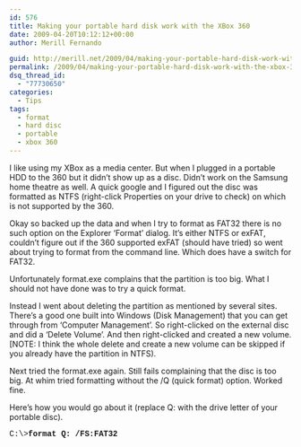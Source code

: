 ```yaml
---
id: 576
title: Making your portable hard disk work with the XBox 360
date: 2009-04-20T10:12:12+00:00
author: Merill Fernando

guid: http://merill.net/2009/04/making-your-portable-hard-disk-work-with-the-xbox-360/
permalink: /2009/04/making-your-portable-hard-disk-work-with-the-xbox-360/
dsq_thread_id:
  - "77730650"
categories:
  - Tips
tags:
  - format
  - hard disc
  - portable
  - xbox 360
---
```

<p>I like using my XBox as a media center. But when I plugged in a portable HDD to the 360 but it didn’t show up as a disc. Didn’t work on the Samsung home theatre as well. A quick google and I figured out the disc was formatted as NTFS (right-click Properties on your drive to check) on which is not supported by the 360. </p>  <p>Okay so backed up the data and when I try to format as FAT32 there is no such option on the Explorer ‘Format’ dialog. It’s either NTFS or exFAT, couldn’t figure out if the 360 supported exFAT (should have tried) so went about trying to format from the command line. Which does have a switch for FAT32.</p>  <p>Unfortunately format.exe complains that the partition is too big. What I should not have done was to try a quick format. </p>  <p>Instead I went about deleting the partition as mentioned by several sites. There’s a good one built into Windows (Disk Management) that you can get through from ‘Computer Management’. So right-clicked on the external disc and did a ‘Delete Volume’. And then right-clicked and created a new volume. [NOTE: I think the whole delete and create a new volume can be skipped if you already have the partition in NTFS).</p>  <p>Next tried the format.exe again. Still fails complaining that the disc is too big. At whim tried formatting without the /Q (quick format) option. Worked fine.</p>  <p>Here’s how you would go about it (replace Q: with the drive letter of your portable disc).</p>  <p><font face="Courier New">C:\&gt;<strong>format Q: /FS:FAT32</strong> </font></p>